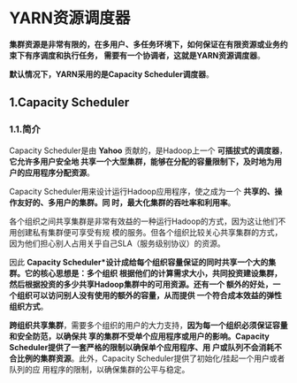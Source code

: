 YARN资源调度器
===================================================================================
**集群资源是非常有限的，在多用户、多任务环境下，如何保证在有限资源或业务约束下有序调度和执行任务，
需要有一个协调者，这就是YARN资源调度器**。

**默认情况下，YARN采用的是Capacity Scheduler调度器**。

## 1.Capacity Scheduler

### 1.1.简介
Capacity Scheduler是由 **Yahoo** 贡献的，是Hadoop上一个 **可插拔式的调度器**，**它允许多用户安全地
共享一个大型集群，能够在分配的容量限制下，及时地为用户的应用程序分配资源**。

Capacity Scheduler用来设计运行Hadoop应用程序，使之成为一个 **共享的、操作友好的、多用户的集群。同
时，最大化集群的吞吐率和利用率**。

各个组织之间共享集群是非常有效益的一种运行Hadoop的方式，因为这让他们不用创建私有集群便可享受有规
模的服务。但各个组织比较关心共享集群的方式，因为他们担心别人占用关乎自己SLA（服务级别协议）的资源。

因此 **Capacity Scheduler*设计成给每个组织容量保证的同时共享一个大的集群。它的核心思想是：多个组织
根据他们的计算需求大小，共同投资建设集群，然后根据投资的多少共享Hadoop集群中的可用资源。还有一个
额外的好处，一个组织可以访问别人没有使用的额外的容量，从而提供 一个符合成本效益的弹性组织方式**。

**跨组织共享集群**，需要多个组织的用户的大力支持，**因为每一个组织必须保证容量和安全防范，以确保共
享的集群不受单个应用程序或用户的影响。Capacity Scheduler提供了一套严格的限制以确保单个应用程序、用
户或队列不会消耗不合比例的集群资源**。此外，Capacity Scheduler提供了初始化/挂起一个用户或者队列的应
用程序的限制，以确保集群的公平与稳定。







